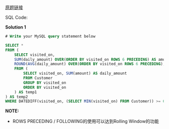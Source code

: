 [原题链接](https://leetcode-cn.com/problems/restaurant-growth/)

SQL Code:

**Solution 1**

```sql
# Write your MySQL query statement below

SELECT *
FROM (
    SELECT visited_on,
    SUM(daily_amount) OVER(ORDER BY visited_on ROWS 6 PRECEDING) AS amount,
    ROUND(AVG(daily_amount) OVER(ORDER BY visited_on ROWS 6 PRECEDING), 2) AS average_amount
    FROM (
        SELECT visited_on, SUM(amount) AS daily_amount
        FROM Customer
        GROUP BY visited_on
        ORDER BY visited_on
    ) AS temp1
) AS temp2
WHERE DATEDIFF(visited_on, (SELECT MIN(visited_on) FROM Customer)) >= 6
```
**NOTE:**
- ROWS PRECEDING / FOLLOWING的使用可以达到Rolling Window的功能
